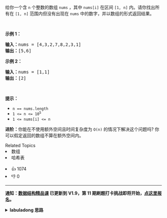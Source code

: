 <p>给你一个含 <code>n</code> 个整数的数组 <code>nums</code> ，其中 <code>nums[i]</code> 在区间 <code>[1, n]</code> 内。请你找出所有在 <code>[1, n]</code> 范围内但没有出现在 <code>nums</code> 中的数字，并以数组的形式返回结果。</p>

<p>&nbsp;</p>

<p><strong>示例 1：</strong></p>

<pre>
<strong>输入：</strong>nums = [4,3,2,7,8,2,3,1]
<strong>输出：</strong>[5,6]
</pre>

<p><strong>示例 2：</strong></p>

<pre>
<strong>输入：</strong>nums = [1,1]
<strong>输出：</strong>[2]
</pre>

<p>&nbsp;</p>

<p><strong>提示：</strong></p>

<ul> 
 <li><code>n == nums.length</code></li> 
 <li><code>1 &lt;= n &lt;= 10<sup>5</sup></code></li> 
 <li><code>1 &lt;= nums[i] &lt;= n</code></li> 
</ul>

<p><strong>进阶：</strong>你能在不使用额外空间且时间复杂度为<em> </em><code>O(n)</code><em> </em>的情况下解决这个问题吗? 你可以假定返回的数组不算在额外空间内。</p>

<div><div>Related Topics</div><div><li>数组</li><li>哈希表</li></div></div><br><div><li>👍 1074</li><li>👎 0</li></div>

<div id="labuladong"><hr>

**通知：[数据结构精品课](https://aep.h5.xeknow.com/s/1XJHEO) 已更新到 V1.9，第 11 期刷题打卡挑战即将开始，[点这里报名](https://mp.weixin.qq.com/s/eUG2OOzY3k_ZTz-CFvtv5Q)。**

<details><summary><strong>labuladong 思路</strong></summary>

## 基本思路

这道题就用常规的解法做吧，用一个数组模拟哈希表，很容易找到 `nums` 中那些没有出现的元素。

当然，只要你做了 [442. 数组中重复的数据](/problems/find-all-duplicates-in-an-array)，不难想到这道题也有不用额外的存储空间的解法。

因为题目说 `nums` 中的元素取值都在 `[1, n]` 之间，即元素本身就和索引成一一映射关系，所以可以用 `nums` 本身模拟哈希集合的效果，可以参考这篇文章 [如何寻找缺失和重复的元素](https://labuladong.github.io/article/fname.html?fname=缺失和重复的元素)。

我们给 `nums` 中所有元素对应的索引做标记，那么最终缺失的那些元素对应的索引就不会被标记，我们也就可以把缺失的那些元素找出来。

> 注意：用乘 -1 的方式给索引做标记的前提是，`nums` 中的元素都为正数，不能包含 0，否则无法区分该索引是否被标记。

**标签：哈希表，[数组](https://mp.weixin.qq.com/mp/appmsgalbum?__biz=MzAxODQxMDM0Mw==&action=getalbum&album_id=2120601117519675393)**

## 解法代码

```java
class Solution {
    public List<Integer> findDisappearedNumbers(int[] nums) {
        int n = nums.length;
        int[] count = new int[n + 1];
        for (int num : nums) {
            count[num]++;
        }
        List<Integer> res = new LinkedList<>();
        for (int num = 1; num <= n; num++) {
            if (count[num] == 0) {
                res.add(num);
            }
        }
        return res;
    }
}


class Solution2 {
    public List<Integer> findDisappearedNumbers(int[] nums) {
        for (int num : nums) {
            // 注意索引，元素大小从 1 开始，有一位索引偏移
            if (nums[Math.abs(num) - 1] < 0) {
                // 之前已经把对应索引的元素变成负数了，
                // 这说明 num 重复出现了两次，但我们不用做，让索引继续保持负数
            } else {
                // 把索引 num - 1 置为负数
                nums[Math.abs(num) - 1] *= -1;
            }
        }

        List<Integer> res = new LinkedList<>();
        for (int i = 0; i < nums.length; i++) {
            if (nums[i] > 0) {
                // 说明没有元素和这个索引对应，即找到一个缺失元素
                res.add(i + 1);
            }
        }

        return res;
    }
}
```

</details>
</div>

